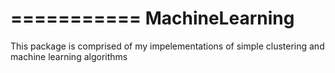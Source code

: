 ===========
MachineLearning
===========
This package is comprised of my impelementations of simple clustering and machine learning algorithms
